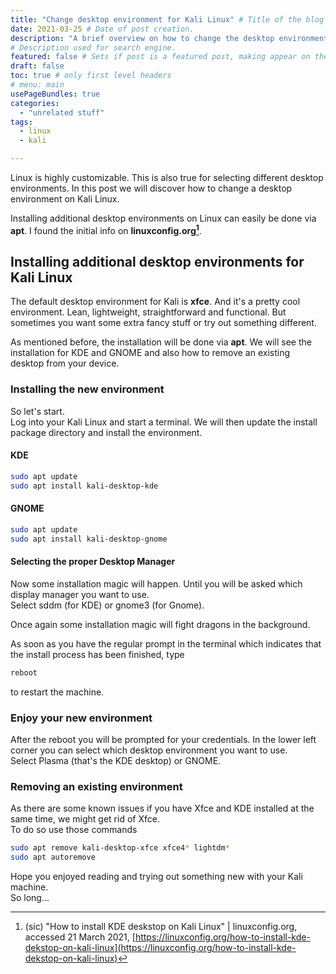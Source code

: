 ```yaml
---
title: "Change desktop environment for Kali Linux" # Title of the blog post.
date: 2021-03-25 # Date of post creation.
description: "A brief overview on how to change the desktop environment for kali linux." 
# Description used for search engine.
featured: false # Sets if post is a featured post, making appear on the home page side bar.
draft: false 
toc: true # only first level headers 
# menu: main
usePageBundles: true 
categories:
  - "unrelated stuff"
tags:
  - linux 
  - kali 

---
```


Linux is highly customizable. This is also true for selecting different desktop environments. In this post we will discover how to change a desktop environment on Kali Linux. 


<!--more-->

Installing additional desktop environments on Linux can easily be done via **apt**. I found the initial info on **linuxconfig.org[^fn1]**.

## Installing additional desktop environments for Kali Linux
The default desktop environment for Kali is **xfce**. And it's a pretty cool environment. Lean, lightweight, straightforward and functional. But sometimes you want some extra fancy stuff or try out something different. 

As mentioned before, the installation will be done via **apt**. We will see the installation for KDE and GNOME and also how to remove an existing desktop from your device. 

### Installing the new environment 
So let's start.  
Log into your Kali Linux and start a terminal. We will then update the install package directory and install the environment.

#### KDE
```bash
sudo apt update 
sudo apt install kali-desktop-kde 
```

#### GNOME 
```bash
sudo apt update
sudo apt install kali-desktop-gnome
```

#### Selecting the proper Desktop Manager 
Now some installation magic will happen. Until you will be asked which display manager you want to use.  
Select sddm (for KDE) or gnome3 (for Gnome).

Once again some installation magic will fight dragons in the background.  

As soon as you have the regular prompt in the terminal which indicates that the install process has been finished, type

```bash
reboot
```

to restart the machine.

### Enjoy your new environment 
After the reboot you will be prompted for your credentials. In the lower left corner you can select which desktop environment you want to use.  
Select Plasma (that's the KDE desktop) or GNOME. 

### Removing an existing environment 
As there are some known issues if you have Xfce and KDE installed at the same time, we might get rid of Xfce.  
To do so use those commands

```bash
sudo apt remove kali-desktop-xfce xfce4* lightdm* 
sudo apt autoremove 
```

Hope you enjoyed reading and trying out something new with your Kali machine.  
So long...

[^fn1]: (sic) "How to install KDE deskstop on Kali Linux" | linuxconfig.org, accessed 21 March 2021, [https://linuxconfig.org/how-to-install-kde-dekstop-on-kali-linux](https://linuxconfig.org/how-to-install-kde-dekstop-on-kali-linux)

